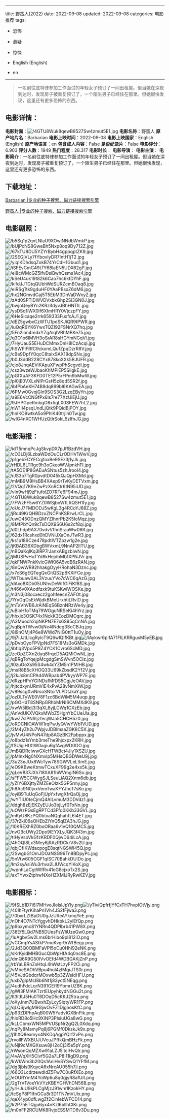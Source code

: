 
---
title: 野蛮人(2022)
date: 2022-09-08
updated: 2022-09-08
categories: 电影推荐
tags:
- 恐怖
- 悬疑
- 惊悚

- English (English)
- en
---


> 一名前往底特律参加工作面试的年轻女子预订了一间出租屋。但当她在深夜到达时，发现房子被重复预订了，一个陌生男子已经住在那里。但她很快发现，这里还有更多恐怖的东西。

## **电影详情**：

**电影封面**：<img src="https://image.tmdb.org/t/p/w200/4GTU8Wuk8qewB8527Sw4zmut5E1.jpg" alt="/4GTU8Wuk8qewB8527Sw4zmut5E1.jpg" title="/4GTU8Wuk8qewB8527Sw4zmut5E1.jpg">
**电影名称**：野蛮人
**原产地片名**：Barbarian
**电影上映时间**：2022-09-08
**电影上映国家**：English (English)
**原产地语言**：en
**包含成人内容**：False
**是否纪录片**：False
**电影评分**：6.903
**评分人数**：1949
**热门程度**：28.317
**电影时长**：
**电影导演**：
**电影主演**：
**电影简介**：一名前往底特律参加工作面试的年轻女子预订了一间出租屋。但当她在深夜到达时，发现房子被重复预订了，一个陌生男子已经住在那里。但她很快发现，这里还有更多恐怖的东西。

## **下载地址**：
[Barbarian |专业的种子搜索、磁力链接搜索引擎](https://movie.amd794.com:2083/?search=Barbarian&ordering=&mode=match_phrase&page_size=10&page=1)

[野蛮人 |专业的种子搜索、磁力链接搜索引擎](https://movie.amd794.com:2083/?search=%E9%87%8E%E8%9B%AE%E4%BA%BA&ordering=&mode=match_phrase&page_size=10&page=1)
 

## **电影剧照**：
<img src="https://image.tmdb.org/t/p/original/b5Sq1p2qnLNlaU9XOwjNNdbWmkP.jpg" alt="/b5Sq1p2qnLNlaU9XOwjNNdbWmkP.jpg" title="/b5Sq1p2qnLNlaU9XOwjNNdbWmkP.jpg"><img src="https://image.tmdb.org/t/p/original/bUjPcNS8GweBh5Nxp8oq9Dy712Z.jpg" alt="/bUjPcNS8GweBh5Nxp8oq9Dy712Z.jpg" title="/bUjPcNS8GweBh5Nxp8oq9Dy712Z.jpg"><img src="https://image.tmdb.org/t/p/original/67kTU8DU5YZYrBybH4gppqptZK9.jpg" alt="/67kTU8DU5YZYrBybH4gppqptZK9.jpg" title="/67kTU8DU5YZYrBybH4gppqptZK9.jpg"><img src="https://image.tmdb.org/t/p/original/2SEGjVLy7fYbovIyDR7IntH1jT2.jpg" alt="/2SEGjVLy7fYbovIyDR7IntH1jT2.jpg" title="/2SEGjVLy7fYbovIyDR7IntH1jT2.jpg"><img src="https://image.tmdb.org/t/p/original/yiqIKDhdsqZokB74YrCdH1Gbud1.jpg" alt="/yiqIKDhdsqZokB74YrCdH1Gbud1.jpg" title="/yiqIKDhdsqZokB74YrCdH1Gbud1.jpg"><img src="https://image.tmdb.org/t/p/original/iSFEvCmC49t7Y68laEN5UDX62gP.jpg" alt="/iSFEvCmC49t7Y68laEN5UDX62gP.jpg" title="/iSFEvCmC49t7Y68laEN5UDX62gP.jpg"><img src="https://image.tmdb.org/t/p/original/ei8cWMcGZ5lfvDsiBwhQsms1Ac4.jpg" alt="/ei8cWMcGZ5lfvDsiBwhQsms1Ac4.jpg" title="/ei8cWMcGZ5lfvDsiBwhQsms1Ac4.jpg"><img src="https://image.tmdb.org/t/p/original/kSeU4uk19t82k6Cao7hc6ktDYhF.jpg" alt="/kSeU4uk19t82k6Cao7hc6ktDYhF.jpg" title="/kSeU4uk19t82k6Cao7hc6ktDYhF.jpg"><img src="https://image.tmdb.org/t/p/original/kifdJJTGtqQUbhWdSURZcmBOaq8.jpg" alt="/kifdJJTGtqQUbhWdSURZcmBOaq8.jpg" title="/kifdJJTGtqQUbhWdSURZcmBOaq8.jpg"><img src="https://image.tmdb.org/t/p/original/eiRSgTtk9g4uHF0YAaPBsxZ6dM6.jpg" alt="/eiRSgTtk9g4uHF0YAaPBsxZ6dM6.jpg" title="/eiRSgTtk9g4uHF0YAaPBsxZ6dM6.jpg"><img src="https://image.tmdb.org/t/p/original/hx2NGmvdCaj5T5EbM3DnVaDWxyZ.jpg" alt="/hx2NGmvdCaj5T5EbM3DnVaDWxyZ.jpg" title="/hx2NGmvdCaj5T5EbM3DnVaDWxyZ.jpg"><img src="https://image.tmdb.org/t/p/original/zAd0SPTiDWVDVxbkGhp2Si3GN0J.jpg" alt="/zAd0SPTiDWVDVxbkGhp2Si3GN0J.jpg" title="/zAd0SPTiDWVDVxbkGhp2Si3GN0J.jpg"><img src="https://image.tmdb.org/t/p/original/bwjoQeyBYn2KRzifdyvJBhHNTlL.jpg" alt="/bwjoQeyBYn2KRzifdyvJBhHNTlL.jpg" title="/bwjoQeyBYn2KRzifdyvJBhHNTlL.jpg"><img src="https://image.tmdb.org/t/p/original/ysDSq1iWX0lf6XImHRY0VjczpFY.jpg" alt="/ysDSq1iWX0lf6XImHRY0VjczpFY.jpg" title="/ysDSq1iWX0lf6XImHRY0VjczpFY.jpg"><img src="https://image.tmdb.org/t/p/original/6HeSicaqe2rrk659333FuxfcAJ1.jpg" alt="/6HeSicaqe2rrk659333FuxfcAJ1.jpg" title="/6HeSicaqe2rrk659333FuxfcAJ1.jpg"><img src="https://image.tmdb.org/t/p/original/dEZ5gwbxCzWTU1pdSKJiQR9tPWR.jpg" alt="/dEZ5gwbxCzWTU1pdSKJiQR9tPWR.jpg" title="/dEZ5gwbxCzWTU1pdSKJiQR9tPWR.jpg"><img src="https://image.tmdb.org/t/p/original/iuQqR6YK6YwxTQZI92FSNrXQ7hq.jpg" alt="/iuQqR6YK6YwxTQZI92FSNrXQ7hq.jpg" title="/iuQqR6YK6YwxTQZI92FSNrXQ7hq.jpg"><img src="https://image.tmdb.org/t/p/original/5Fn2ion4mdxYZgAiqIVBhMBKe75.jpg" alt="/5Fn2ion4mdxYZgAiqIVBhMBKe75.jpg" title="/5Fn2ion4mdxYZgAiqIVBhMBKe75.jpg"><img src="https://image.tmdb.org/t/p/original/q3O1o6lMVH3oSrAR8sHGYmNGqVl.jpg" alt="/q3O1o6lMVH3oSrAR8sHGYmNGqVl.jpg" title="/q3O1o6lMVH3oSrAR8sHGYmNGqVl.jpg"><img src="https://image.tmdb.org/t/p/original/7HyUauS5EHuDCMmxDnH8ICzAcqi.jpg" alt="/7HyUauS5EHuDCMmxDnH8ICzAcqi.jpg" title="/7HyUauS5EHuDCMmxDnH8ICzAcqi.jpg"><img src="https://image.tmdb.org/t/p/original/hSWPlFRfC9ckomLQufZpqDzrR8V.jpg" alt="/hSWPlFRfC9ckomLQufZpqDzrR8V.jpg" title="/hSWPlFRfC9ckomLQufZpqDzrR8V.jpg"><img src="https://image.tmdb.org/t/p/original/cBe9DpfY0qcC8talxSAX18dpSNx.jpg" alt="/cBe9DpfY0qcC8talxSAX18dpSNx.jpg" title="/cBe9DpfY0qcC8talxSAX18dpSNx.jpg"><img src="https://image.tmdb.org/t/p/original/b0J3ddB228CYx878koXXk5BJUFR.jpg" alt="/b0J3ddB228CYx878koXXk5BJUFR.jpg" title="/b0J3ddB228CYx878koXXk5BJUFR.jpg"><img src="https://image.tmdb.org/t/p/original/cjo8JnqAEViKApuXFwpPhScgvdi.jpg" alt="/cjo8JnqAEViKApuXFwpPhScgvdi.jpg" title="/cjo8JnqAEViKApuXFwpPhScgvdi.jpg"><img src="https://image.tmdb.org/t/p/original/csz3wzeWJbaoKhMPiEP5SiigkE.jpg" alt="/csz3wzeWJbaoKhMPiEP5SiigkE.jpg" title="/csz3wzeWJbaoKhMPiEP5SiigkE.jpg"><img src="https://image.tmdb.org/t/p/original/pGfXuAF3KFD0TE12P5rFPm9bMwW.jpg" alt="/pGfXuAF3KFD0TE12P5rFPm9bMwW.jpg" title="/pGfXuAF3KFD0TE12P5rFPm9bMwW.jpg"><img src="https://image.tmdb.org/t/p/original/pI0jE0VXLxNlPrGsH5z8qd5SR2f.jpg" alt="/pI0jE0VXLxNlPrGsH5z8qd5SR2f.jpg" title="/pI0jE0VXLxNlPrGsH5z8qd5SR2f.jpg"><img src="https://image.tmdb.org/t/p/original/ibfPbAeXH74B8dq899bI6KAGwEA.jpg" alt="/ibfPbAeXH74B8dq899bI6KAGwEA.jpg" title="/ibfPbAeXH74B8dq899bI6KAGwEA.jpg"><img src="https://image.tmdb.org/t/p/original/6PMw0GvojGln9SOS3G2LzqEByYn.jpg" alt="/6PMw0GvojGln9SOS3G2LzqEByYn.jpg" title="/6PMw0GvojGln9SOS3G2LzqEByYn.jpg"><img src="https://image.tmdb.org/t/p/original/a9E6VcCNGfPx6Is7re77XzUiEjU.jpg" alt="/a9E6VcCNGfPx6Is7re77XzUiEjU.jpg" title="/a9E6VcCNGfPx6Is7re77XzUiEjU.jpg"><img src="https://image.tmdb.org/t/p/original/9JHPGpeRmbgO8x5gLX0SFEW7hL2.jpg" alt="/9JHPGpeRmbgO8x5gLX0SFEW7hL2.jpg" title="/9JHPGpeRmbgO8x5gLX0SFEW7hL2.jpg"><img src="https://image.tmdb.org/t/p/original/nW1II4psqUndLjQtk9PQidBjPOY.jpg" alt="/nW1II4psqUndLjQtk9PQidBjPOY.jpg" title="/nW1II4psqUndLjQtk9PQidBjPOY.jpg"><img src="https://image.tmdb.org/t/p/original/hnIKO9wtkA5o9PhlK40trjih0Tw.jpg" alt="/hnIKO9wtkA5o9PhlK40trjih0Tw.jpg" title="/hnIKO9wtkA5o9PhlK40trjih0Tw.jpg"><img src="https://image.tmdb.org/t/p/original/wIG4nXC1WHUzQtlrSokL5zlfnJG.jpg" alt="/wIG4nXC1WHUzQtlrSokL5zlfnJG.jpg" title="/wIG4nXC1WHUzQtlrSokL5zlfnJG.jpg">

## **电影海报**：
<img src="https://image.tmdb.org/t/p/original/idT5mnqPcJgSkvpDX7pJffBzdVH.jpg" alt="/idT5mnqPcJgSkvpDX7pJffBzdVH.jpg" title="/idT5mnqPcJgSkvpDX7pJffBzdVH.jpg"><img src="https://image.tmdb.org/t/p/original/cO3LDj6LzbaWDdOuCLrODHV1WwV.jpg" alt="/cO3LDj6LzbaWDdOuCLrODHV1WwV.jpg" title="/cO3LDj6LzbaWDdOuCLrODHV1WwV.jpg"><img src="https://image.tmdb.org/t/p/original/p1gebECYECqjfoxBe9SEz3j1yJk.jpg" alt="/p1gebECYECqjfoxBe9SEz3j1yJk.jpg" title="/p1gebECYECqjfoxBe9SEz3j1yJk.jpg"><img src="https://image.tmdb.org/t/p/original/rHDL6LTRgc9h3oGkeoWVJpnkhTI.jpg" alt="/rHDL6LTRgc9h3oGkeoWVJpnkhTI.jpg" title="/rHDL6LTRgc9h3oGkeoWVJpnkhTI.jpg"><img src="https://image.tmdb.org/t/p/original/tA5OE1P8GAEuASNtus5zhJrooI4.jpg" alt="/tA5OE1P8GAEuASNtus5zhJrooI4.jpg" title="/tA5OE1P8GAEuASNtus5zhJrooI4.jpg"><img src="https://image.tmdb.org/t/p/original/rJS3o7TgR0pvdtD045kQJQpHXMd.jpg" alt="/rJS3o7TgR0pvdtD045kQJQpHXMd.jpg" title="/rJS3o7TgR0pvdtD045kQJQpHXMd.jpg"><img src="https://image.tmdb.org/t/p/original/mMB9M9HsBB4XAep9rTvKyDETVxm.jpg" alt="/mMB9M9HsBB4XAep9rTvKyDETVxm.jpg" title="/mMB9M9HsBB4XAep9rTvKyDETVxm.jpg"><img src="https://image.tmdb.org/t/p/original/2VQq17K9eZwPzXnRCtr6tN95iUD.jpg" alt="/2VQq17K9eZwPzXnRCtr6tN95iUD.jpg" title="/2VQq17K9eZwPzXnRCtr6tN95iUD.jpg"><img src="https://image.tmdb.org/t/p/original/vIn9wHj9zFtufolZO7RTe6F94mJ.jpg" alt="/vIn9wHj9zFtufolZO7RTe6F94mJ.jpg" title="/vIn9wHj9zFtufolZO7RTe6F94mJ.jpg"><img src="https://image.tmdb.org/t/p/original/4GTU8Wuk8qewB8527Sw4zmut5E1.jpg" alt="/4GTU8Wuk8qewB8527Sw4zmut5E1.jpg" title="/4GTU8Wuk8qewB8527Sw4zmut5E1.jpg"><img src="https://image.tmdb.org/t/p/original/7FWzFF5w6YZ0WSjbnW1LRQSH1fy.jpg" alt="/7FWzFF5w6YZ0WSjbnW1LRQSH1fy.jpg" title="/7FWzFF5w6YZ0WSjbnW1LRQSH1fy.jpg"><img src="https://image.tmdb.org/t/p/original/oUcJ7FMDODJ5wKgL3g4RCoYJ68Z.jpg" alt="/oUcJ7FMDODJ5wKgL3g4RCoYJ68Z.jpg" title="/oUcJ7FMDODJ5wKgL3g4RCoYJ68Z.jpg"><img src="https://image.tmdb.org/t/p/original/jRc49KrQHBDzxZNCPhKSRrwLrCL.jpg" alt="/jRc49KrQHBDzxZNCPhKSRrwLrCL.jpg" title="/jRc49KrQHBDzxZNCPhKSRrwLrCL.jpg"><img src="https://image.tmdb.org/t/p/original/uwO45ODnzQMYZIhnrPb2K5IoMqz.jpg" alt="/uwO45ODnzQMYZIhnrPb2K5IoMqz.jpg" title="/uwO45ODnzQMYZIhnrPb2K5IoMqz.jpg"><img src="https://image.tmdb.org/t/p/original/8MfPbYQn9cTsDQX9S6U6s2cf8qi.jpg" alt="/8MfPbYQn9cTsDQX9S6U6s2cf8qi.jpg" title="/8MfPbYQn9cTsDQX9S6U6s2cf8qi.jpg"><img src="https://image.tmdb.org/t/p/original/d0Lhdp9AX70vdvVfhnSraaWw06R.jpg" alt="/d0Lhdp9AX70vdvVfhnSraaWw06R.jpg" title="/d0Lhdp9AX70vdvVfhnSraaWw06R.jpg"><img src="https://image.tmdb.org/t/p/original/62dx1Rcshxd0hDVNiJXaOnJTwR3.jpg" alt="/62dx1Rcshxd0hDVNiJXaOnJTwR3.jpg" title="/62dx1Rcshxd0hDVNiJXaOnJTwR3.jpg"><img src="https://image.tmdb.org/t/p/original/ks1p186Cze478pdtIVTZpzw1g2e.jpg" alt="/ks1p186Cze478pdtIVTZpzw1g2e.jpg" title="/ks1p186Cze478pdtIVTZpzw1g2e.jpg"><img src="https://image.tmdb.org/t/p/original/jKBAB36XDbgBWVxmL9NnAP2lITU.jpg" alt="/jKBAB36XDbgBWVxmL9NnAP2lITU.jpg" title="/jKBAB36XDbgBWVxmL9NnAP2lITU.jpg"><img src="https://image.tmdb.org/t/p/original/nBQaKqIKq3lRP7rJanxABgzbIwN.jpg" alt="/nBQaKqIKq3lRP7rJanxABgzbIwN.jpg" title="/nBQaKqIKq3lRP7rJanxABgzbIwN.jpg"><img src="https://image.tmdb.org/t/p/original/jMUSPvHuTYd8kHejdbMb1XPNJVr.jpg" alt="/jMUSPvHuTYd8kHejdbMb1XPNJVr.jpg" title="/jMUSPvHuTYd8kHejdbMb1XPNJVr.jpg"><img src="https://image.tmdb.org/t/p/original/qkFNWPnkKvIcGWKi6A5vdB6zRAN.jpg" alt="/qkFNWPnkKvIcGWKi6A5vdB6zRAN.jpg" title="/qkFNWPnkKvIcGWKi6A5vdB6zRAN.jpg"><img src="https://image.tmdb.org/t/p/original/8nQwWR92hhakgOyyHRohaN3Dznc.jpg" alt="/8nQwWR92hhakgOyyHRohaN3Dznc.jpg" title="/8nQwWR92hhakgOyyHRohaN3Dznc.jpg"><img src="https://image.tmdb.org/t/p/original/x7cS6gEQTegQxGitQS2pBKXiFCe.jpg" alt="/x7cS6gEQTegQxGitQS2pBKXiFCe.jpg" title="/x7cS6gEQTegQxGitQS2pBKXiFCe.jpg"><img src="https://image.tmdb.org/t/p/original/WTbuaw0AL3VzuuYVo7cWC6qAzG.jpg" alt="/WTbuaw0AL3VzuuYVo7cWC6qAzG.jpg" title="/WTbuaw0AL3VzuuYVo7cWC6qAzG.jpg"><img src="https://image.tmdb.org/t/p/original/dAxo8XDb05UNhvDeWIfGiFiKf8S.jpg" alt="/dAxo8XDb05UNhvDeWIfGiFiKf8S.jpg" title="/dAxo8XDb05UNhvDeWIfGiFiKf8S.jpg"><img src="https://image.tmdb.org/t/p/original/t466v0XAodfzxk9tuKSKwiWOSKe.jpg" alt="/t466v0XAodfzxk9tuKSKwiWOSKe.jpg" title="/t466v0XAodfzxk9tuKSKwiWOSKe.jpg"><img src="https://image.tmdb.org/t/p/original/n3N3j08ocxecz2gohfeecnZAFOt.jpg" alt="/n3N3j08ocxecz2gohfeecnZAFOt.jpg" title="/n3N3j08ocxecz2gohfeecnZAFOt.jpg"><img src="https://image.tmdb.org/t/p/original/1YyGqOsEkWjdkBMeUrxhtiLRvlD.jpg" alt="/1YyGqOsEkWjdkBMeUrxhtiLRvlD.jpg" title="/1YyGqOsEkWjdkBMeUrxhtiLRvlD.jpg"><img src="https://image.tmdb.org/t/p/original/mTaVhVB6JrAiNEqS6BznNRzWe4y.jpg" alt="/mTaVhVB6JrAiNEqS6BznNRzWe4y.jpg" title="/mTaVhVB6JrAiNEqS6BznNRzWe4y.jpg"><img src="https://image.tmdb.org/t/p/original/uBloH1oTMq79WOguNRSeKi4hYrz.jpg" alt="/uBloH1oTMq79WOguNRSeKi4hYrz.jpg" title="/uBloH1oTMq79WOguNRSeKi4hYrz.jpg"><img src="https://image.tmdb.org/t/p/original/hhxjx3OSK74x1NckK3EozDMOqrc.jpg" alt="/hhxjx3OSK74x1NckK3EozDMOqrc.jpg" title="/hhxjx3OSK74x1NckK3EozDMOqrc.jpg"><img src="https://image.tmdb.org/t/p/original/A3Muoch2qiNKPN7E7x6S95qCnNA.jpg" alt="/A3Muoch2qiNKPN7E7x6S95qCnNA.jpg" title="/A3Muoch2qiNKPN7E7x6S95qCnNA.jpg"><img src="https://image.tmdb.org/t/p/original/sqBphTWvw0ijNe4lNdeg3SoCBJq.jpg" alt="/sqBphTWvw0ijNe4lNdeg3SoCBJq.jpg" title="/sqBphTWvw0ijNe4lNdeg3SoCBJq.jpg"><img src="https://image.tmdb.org/t/p/original/8l9nOMj4P6e8WWd7NIG0ttT1uOy.jpg" alt="/8l9nOMj4P6e8WWd7NIG0ttT1uOy.jpg" title="/8l9nOMj4P6e8WWd7NIG0ttT1uOy.jpg"><img src="https://image.tmdb.org/t/p/original/9j7IJJtLlcgRylcT9Q6wIQIfKBt.jpg" alt="/9j7IJJtLlcgRylcT9Q6wIQIfKBt.jpg" title="/9j7IJJtLlcgRylcT9Q6wIQIfKBt.jpg"><img src="https://image.tmdb.org/t/p/original/lAykwr6pIfA71FILKRRguxM5yEB.jpg" alt="/lAykwr6pIfA71FILKRRguxM5yEB.jpg" title="/lAykwr6pIfA71FILKRRguxM5yEB.jpg"><img src="https://image.tmdb.org/t/p/original/pDvbOyoFPVjpNd7FS18Ms3oGMDk.jpg" alt="/pDvbOyoFPVjpNd7FS18Ms3oGMDk.jpg" title="/pDvbOyoFPVjpNd7FS18Ms3oGMDk.jpg"><img src="https://image.tmdb.org/t/p/original/ibfIq3Vpo5P8Z4YCK1Cvro6ScMD.jpg" alt="/ibfIq3Vpo5P8Z4YCK1Cvro6ScMD.jpg" title="/ibfIq3Vpo5P8Z4YCK1Cvro6ScMD.jpg"><img src="https://image.tmdb.org/t/p/original/zcOpZCXn2dyq8frqeD5AQMiOwNL.jpg" alt="/zcOpZCXn2dyq8frqeD5AQMiOwNL.jpg" title="/zcOpZCXn2dyq8frqeD5AQMiOwNL.jpg"><img src="https://image.tmdb.org/t/p/original/qBRgToYqejpMcgdgSmSWvn5OCIz.jpg" alt="/qBRgToYqejpMcgdgSmSWvn5OCIz.jpg" title="/qBRgToYqejpMcgdgSmSWvn5OCIz.jpg"><img src="https://image.tmdb.org/t/p/original/l0zuOoXs95S4wk4cYZM5n1PMlHB.jpg" alt="/l0zuOoXs95S4wk4cYZM5n1PMlHB.jpg" title="/l0zuOoXs95S4wk4cYZM5n1PMlHB.jpg"><img src="https://image.tmdb.org/t/p/original/msR8B5cXHOQ33U69kZbsdK2Yf2V.jpg" alt="/msR8B5cXHOQ33U69kZbsdK2Yf2V.jpg" title="/msR8B5cXHOQ33U69kZbsdK2Yf2V.jpg"><img src="https://image.tmdb.org/t/p/original/j2kJx8mCPAd4WBpab4PVkyyWP7E.jpg" alt="/j2kJx8mCPAd4WBpab4PVkyyWP7E.jpg" title="/j2kJx8mCPAd4WBpab4PVkyyWP7E.jpg"><img src="https://image.tmdb.org/t/p/original/dRzpHPxYGINDsfMfDS5CgjJeOAV.jpg" alt="/dRzpHPxYGINDsfMfDS5CgjJeOAV.jpg" title="/dRzpHPxYGINDsfMfDS5CgjJeOAV.jpg"><img src="https://image.tmdb.org/t/p/original/hjtcdxynURmVlE4xPvA28vNmXiW.jpg" alt="/hjtcdxynURmVlE4xPvA28vNmXiW.jpg" title="/hjtcdxynURmVlE4xPvA28vNmXiW.jpg"><img src="https://image.tmdb.org/t/p/original/v89scgXviNrsoSNtcrVLPDtJkaY.jpg" alt="/v89scgXviNrsoSNtcrVLPDtJkaY.jpg" title="/v89scgXviNrsoSNtcrVLPDtJkaY.jpg"><img src="https://image.tmdb.org/t/p/original/ozDLTyWE0V8F1zc6BdWiM5M4uqp.jpg" alt="/ozDLTyWE0V8F1zc6BdWiM5M4uqp.jpg" title="/ozDLTyWE0V8F1zc6BdWiM5M4uqp.jpg"><img src="https://image.tmdb.org/t/p/original/pGOHdT8SNRpGRhbMrNI6CMMXdK9.jpg" alt="/pGOHdT8SNRpGRhbMrNI6CMMXdK9.jpg" title="/pGOHdT8SNRpGRhbMrNI6CMMXdK9.jpg"><img src="https://image.tmdb.org/t/p/original/xwW5lBdj3I3qXL8yjLCWq1CXzEb.jpg" alt="/xwW5lBdj3I3qXL8yjLCWq1CXzEb.jpg" title="/xwW5lBdj3I3qXL8yjLCWq1CXzEb.jpg"><img src="https://image.tmdb.org/t/p/original/AnVdUKXVQkxMWoZ5HgnYbCUeUla.jpg" alt="/AnVdUKXVQkxMWoZ5HgnYbCUeUla.jpg" title="/AnVdUKXVQkxMWoZ5HgnYbCUeUla.jpg"><img src="https://image.tmdb.org/t/p/original/kwZ7sIPNRljzfecjWJa5CHCH5z0.jpg" alt="/kwZ7sIPNRljzfecjWJa5CHCH5z0.jpg" title="/kwZ7sIPNRljzfecjWJa5CHCH5z0.jpg"><img src="https://image.tmdb.org/t/p/original/oRDCNlOAWW1rqPwJyQVwYWb1VUD.jpg" alt="/oRDCNlOAWW1rqPwJyQVwYWb1VUD.jpg" title="/oRDCNlOAWW1rqPwJyQVwYWb1VUD.jpg"><img src="https://image.tmdb.org/t/p/original/2M4yZh2u7WpjvJDBlmaaZGK8C5X.jpg" alt="/2M4yZh2u7WpjvJDBlmaaZGK8C5X.jpg" title="/2M4yZh2u7WpjvJDBlmaaZGK8C5X.jpg"><img src="https://image.tmdb.org/t/p/original/jvMvU4NPoN47dp8AGzBK2Fpbppx.jpg" alt="/jvMvU4NPoN47dp8AGzBK2Fpbppx.jpg" title="/jvMvU4NPoN47dp8AGzBK2Fpbppx.jpg"><img src="https://image.tmdb.org/t/p/original/o8bdz1sYmb3meThe9hjcxpx2KRH.jpg" alt="/o8bdz1sYmb3meThe9hjcxpx2KRH.jpg" title="/o8bdz1sYmb3meThe9hjcxpx2KRH.jpg"><img src="https://image.tmdb.org/t/p/original/fSUigiHtXtW0agiu6gfAvgWD0OO.jpg" alt="/fSUigiHtXtW0agiu6gfAvgWD0OO.jpg" title="/fSUigiHtXtW0agiu6gfAvgWD0OO.jpg"><img src="https://image.tmdb.org/t/p/original/mBQDRcIwwGXcHTWBct4Jly1XSZU.jpg" alt="/mBQDRcIwwGXcHTWBct4Jly1XSZU.jpg" title="/mBQDRcIwwGXcHTWBct4Jly1XSZU.jpg"><img src="https://image.tmdb.org/t/p/original/pMlnxNg0NXmxlp5MHsQBGDWeU9j.jpg" alt="/pMlnxNg0NXmxlp5MHsQBGDWeU9j.jpg" title="/pMlnxNg0NXmxlp5MHsQBGDWeU9j.jpg"><img src="https://image.tmdb.org/t/p/original/3u23eJUx8WcTyw78SGWVLeLttmE.jpg" alt="/3u23eJUx8WcTyw78SGWVLeLttmE.jpg" title="/3u23eJUx8WcTyw78SGWVLeLttmE.jpg"><img src="https://image.tmdb.org/t/p/original/eO9KBweKtmwTCxuXF99g2e4xx5k.jpg" alt="/eO9KBweKtmwTCxuXF99g2e4xx5k.jpg" title="/eO9KBweKtmwTCxuXF99g2e4xx5k.jpg"><img src="https://image.tmdb.org/t/p/original/gLeV837JXh7l8XA81hWVmgIN6So.jpg" alt="/gLeV837JXh7l8XA81hWVmgIN6So.jpg" title="/gLeV837JXh7l8XA81hWVmgIN6So.jpg"><img src="https://image.tmdb.org/t/p/original/sFFW5CCWygSJLSeuLiAQ2Xnm6db.jpg" alt="/sFFW5CCWygSJLSeuLiAQ2Xnm6db.jpg" title="/sFFW5CCWygSJLSeuLiAQ2Xnm6db.jpg"><img src="https://image.tmdb.org/t/p/original/yZlY6BXjttyZMZEeOIzk5GP5rmy.jpg" alt="/yZlY6BXjttyZMZEeOIzk5GP5rmy.jpg" title="/yZlY6BXjttyZMZEeOIzk5GP5rmy.jpg"><img src="https://image.tmdb.org/t/p/original/h8Ac9N0jvxVemTwaKFYJhcT7sKo.jpg" alt="/h8Ac9N0jvxVemTwaKFYJhcT7sKo.jpg" title="/h8Ac9N0jvxVemTwaKFYJhcT7sKo.jpg"><img src="https://image.tmdb.org/t/p/original/oyiB9TuUqGoFjUpYxfwgXfrQaOj.jpg" alt="/oyiB9TuUqGoFjUpYxfwgXfrQaOj.jpg" title="/oyiB9TuUqGoFjUpYxfwgXfrQaOj.jpg"><img src="https://image.tmdb.org/t/p/original/wYTIU0teCjmQ4AILvmuM3DDVdz1.jpg" alt="/wYTIU0teCjmQ4AILvmuM3DDVdz1.jpg" title="/wYTIU0teCjmQ4AILvmuM3DDVdz1.jpg"><img src="https://image.tmdb.org/t/p/original/ddgh8zEjEKZyEUJo3bjLyf0TxNn.jpg" alt="/ddgh8zEjEKZyEUJo3bjLyf0TxNn.jpg" title="/ddgh8zEjEKZyEUJo3bjLyf0TxNn.jpg"><img src="https://image.tmdb.org/t/p/original/uOWzPGsEgRPTCd3Ffq0KKb33GVL.jpg" alt="/uOWzPGsEgRPTCd3Ffq0KKb33GVL.jpg" title="/uOWzPGsEgRPTCd3Ffq0KKb33GVL.jpg"><img src="https://image.tmdb.org/t/p/original/mKyU8KzPQ0btxaNQqhahfL6i4ET.jpg" alt="/mKyU8KzPQ0btxaNQqhahfL6i4ET.jpg" title="/mKyU8KzPQ0btxaNQqhahfL6i4ET.jpg"><img src="https://image.tmdb.org/t/p/original/37r2ki06aOHEbZiYnQ5qlZA3hJG.jpg" alt="/37r2ki06aOHEbZiYnQ5qlZA3hJG.jpg" title="/37r2ki06aOHEbZiYnQ5qlZA3hJG.jpg"><img src="https://image.tmdb.org/t/p/original/10KREXhRZ0boORaa9v1vQ10QMC5.jpg" alt="/10KREXhRZ0boORaa9v1vQ10QMC5.jpg" title="/10KREXhRZ0boORaa9v1vQ10QMC5.jpg"><img src="https://image.tmdb.org/t/p/original/nvOBcUWy2Dpo9IEYXLyJQK3f43m.jpg" alt="/nvOBcUWy2Dpo9IEYXLyJQK3f43m.jpg" title="/nvOBcUWy2Dpo9IEYXLyJQK3f43m.jpg"><img src="https://image.tmdb.org/t/p/original/tIHyVsoVkGfzKRDF0QjwD64iLcA.jpg" alt="/tIHyVsoVkGfzKRDF0QjwD64iLcA.jpg" title="/tIHyVsoVkGfzKRDF0QjwD64iLcA.jpg"><img src="https://image.tmdb.org/t/p/original/4hOQI8Lx3Mey6jRAzRDCkrV8v2U.jpg" alt="/4hOQI8Lx3Mey6jRAzRDCkrV8v2U.jpg" title="/4hOQI8Lx3Mey6jRAzRDCkrV8v2U.jpg"><img src="https://image.tmdb.org/t/p/original/qbjCfIKWdacpogE8sqtNGSWl45Q.jpg" alt="/qbjCfIKWdacpogE8sqtNGSWl45Q.jpg" title="/qbjCfIKWdacpogE8sqtNGSWl45Q.jpg"><img src="https://image.tmdb.org/t/p/original/2SwgbG1OmJDOaNSG96Tn8BDpyPc.jpg" alt="/2SwgbG1OmJDOaNSG96Tn8BDpyPc.jpg" title="/2SwgbG1OmJDOaNSG96Tn8BDpyPc.jpg"><img src="https://image.tmdb.org/t/p/original/5nVtw605OGF1qISC70BahkDUIDo.jpg" alt="/5nVtw605OGF1qISC70BahkDUIDo.jpg" title="/5nVtw605OGF1qISC70BahkDUIDo.jpg"><img src="https://image.tmdb.org/t/p/original/lm2syAsiWu3rhva2LlUWcqYlKoX.jpg" alt="/lm2syAsiWu3rhva2LlUWcqYlKoX.jpg" title="/lm2syAsiWu3rhva2LlUWcqYlKoX.jpg"><img src="https://image.tmdb.org/t/p/original/wpnhLaCgtWlfRv41oG8cjxoTx2S.jpg" alt="/wpnhLaCgtWlfRv41oG8cjxoTx2S.jpg" title="/wpnhLaCgtWlfRv41oG8cjxoTx2S.jpg"><img src="https://image.tmdb.org/t/p/original/axTYwxZtphwNXoHZXMIJRyRwKZV.jpg" alt="/axTYwxZtphwNXoHZXMIJRyRwKZV.jpg" title="/axTYwxZtphwNXoHZXMIJRyRwKZV.jpg">

## **电影图标**：
<img src="https://image.tmdb.org/t/p/original/9fSLb1D7i6l7MHvoJlolslJpYly.png" alt="/9fSLb1D7i6l7MHvoJlolslJpYly.png" title="/9fSLb1D7i6l7MHvoJlolslJpYly.png"><img src="https://image.tmdb.org/t/p/original/yTiviQpfrfjYfCxTH7hvpIOtVjy.png" alt="/yTiviQpfrfjYfCxTH7hvpIOtVjy.png" title="/yTiviQpfrfjYfCxTH7hvpIOtVjy.png"><img src="https://image.tmdb.org/t/p/original/40IhFtyrKihaPn1Vh4JS2fFjwa3.png" alt="/40IhFtyrKihaPn1Vh4JS2fFjwa3.png" title="/40IhFtyrKihaPn1Vh4JS2fFjwa3.png"><img src="https://image.tmdb.org/t/p/original/70bxrLZtBpDU0gJzUReAYkmqYeE.png" alt="/70bxrLZtBpDU0gJzUReAYkmqYeE.png" title="/70bxrLZtBpDU0gJzUReAYkmqYeE.png"><img src="https://image.tmdb.org/t/p/original/nOh4O7NTcYggvhDHkbkL2ylEfQp.png" alt="/nOh4O7NTcYggvhDHkbkL2ylEfQp.png" title="/nOh4O7NTcYggvhDHkbkL2ylEfQp.png"><img src="https://image.tmdb.org/t/p/original/p9bxymc81YNRn4QDPIbrb41PW8X.png" alt="/p9bxymc81YNRn4QDPIbrb41PW8X.png" title="/p9bxymc81YNRn4QDPIbrb41PW8X.png"><img src="https://image.tmdb.org/t/p/original/38Ef5LQd7NB5DUesFsWliUzeGw0.png" alt="/38Ef5LQd7NB5DUesFsWliUzeGw0.png" title="/38Ef5LQd7NB5DUesFsWliUzeGw0.png"><img src="https://image.tmdb.org/t/p/original/1uAgbv5w2Lms6brHibo9pl812iO.png" alt="/1uAgbv5w2Lms6brHibo9pl812iO.png" title="/1uAgbv5w2Lms6brHibo9pl812iO.png"><img src="https://image.tmdb.org/t/p/original/vCCmpYsAStkP7muKvgr9rWfBegy.png" alt="/vCCmpYsAStkP7muKvgr9rWfBegy.png" title="/vCCmpYsAStkP7muKvgr9rWfBegy.png"><img src="https://image.tmdb.org/t/p/original/2Jd3Q0OBMFaVPI5oCu0HhI92eNK.png" alt="/2Jd3Q0OBMFaVPI5oCu0HhI92eNK.png" title="/2Jd3Q0OBMFaVPI5oCu0HhI92eNK.png"><img src="https://image.tmdb.org/t/p/original/sKrKyidMHBGucQbWpHfA4q0nc8E.png" alt="/sKrKyidMHBGucQbWpHfA4q0nc8E.png" title="/sKrKyidMHBGucQbWpHfA4q0nc8E.png"><img src="https://image.tmdb.org/t/p/original/dmQ6R9G50IVvOEfd4WDBGAKjZnP.png" alt="/dmQ6R9G50IVvOEfd4WDBGAKjZnP.png" title="/dmQ6R9G50IVvOEfd4WDBGAKjZnP.png"><img src="https://image.tmdb.org/t/p/original/rbYaLBRnZxHtqL4hWstLzyFP2Ci.png" alt="/rbYaLBRnZxHtqL4hWstLzyFP2Ci.png" title="/rbYaLBRnZxHtqL4hWstLzyFP2Ci.png"><img src="https://image.tmdb.org/t/p/original/vMbeSAOhVBpu4hul4zIMgrJTS0r.png" alt="/vMbeSAOhVBpu4hul4zIMgrJTS0r.png" title="/vMbeSAOhVBpu4hul4zIMgrJTS0r.png"><img src="https://image.tmdb.org/t/p/original/45VJdGbdqrMOxwb5p3ZWsidHFU.png" alt="/45VJdGbdqrMOxwb5p3ZWsidHFU.png" title="/45VJdGbdqrMOxwb5p3ZWsidHFU.png"><img src="https://image.tmdb.org/t/p/original/uxb7glpMcI8b6Nt1j83yct5NEqg.png" alt="/uxb7glpMcI8b6Nt1j83yct5NEqg.png" title="/uxb7glpMcI8b6Nt1j83yct5NEqg.png"><img src="https://image.tmdb.org/t/p/original/4udhFdcLqrN391GEfI9YbmrUZ8K.png" alt="/4udhFdcLqrN391GEfI9YbmrUZ8K.png" title="/4udhFdcLqrN391GEfI9YbmrUZ8K.png"><img src="https://image.tmdb.org/t/p/original/gWI3FMIAKTzrtEUpyhkydNGGu2t.png" alt="/gWI3FMIAKTzrtEUpyhkydNGGu2t.png" title="/gWI3FMIAKTzrtEUpyhkydNGGu2t.png"><img src="https://image.tmdb.org/t/p/original/lt3itKJ5Hu0T6DOqD5cKKJ25tra.png" alt="/lt3itKJ5Hu0T6DOqD5cKKJ25tra.png" title="/lt3itKJ5Hu0T6DOqD5cKKJ25tra.png"><img src="https://image.tmdb.org/t/p/original/oXyJnm7UBwxhZyLcySiqtyWR1FP.png" alt="/oXyJnm7UBwxhZyLcySiqtyWR1FP.png" title="/oXyJnm7UBwxhZyLcySiqtyWR1FP.png"><img src="https://image.tmdb.org/t/p/original/qLQSjwlgM9GjwOvFZ1DjgnosKfC.png" alt="/qLQSjwlgM9GjwOvFZ1DjgnosKfC.png" title="/qLQSjwlgM9GjwOvFZ1DjgnosKfC.png"><img src="https://image.tmdb.org/t/p/original/p93ZDPhpAqB00W5YadvIGXBnPik.png" alt="/p93ZDPhpAqB00W5YadvIGXBnPik.png" title="/p93ZDPhpAqB00W5YadvIGXBnPik.png"><img src="https://image.tmdb.org/t/p/original/hloRD8o5Hc9XiNP3PIsiuUGa8wG.png" alt="/hloRD8o5Hc9XiNP3PIsiuUGa8wG.png" title="/hloRD8o5Hc9XiNP3PIsiuUGa8wG.png"><img src="https://image.tmdb.org/t/p/original/kLLCbmxWN5MPVUSpNr2gQ2L0Xdq.png" alt="/kLLCbmxWN5MPVUSpNr2gQ2L0Xdq.png" title="/kLLCbmxWN5MPVUSpNr2gQ2L0Xdq.png"><img src="https://image.tmdb.org/t/p/original/nqPy8MamyPq8j6PGMf0DkskJk9x.png" alt="/nqPy8MamyPq8j6PGMf0DkskJk9x.png" title="/nqPy8MamyPq8j6PGMf0DkskJk9x.png"><img src="https://image.tmdb.org/t/p/original/j1hXQ8exmyx4NKDqAgpYQrf2vPn.png" alt="/j1hXQ8exmyx4NKDqAgpYQrf2vPn.png" title="/j1hXQ8exmyx4NKDqAgpYQrf2vPn.png"><img src="https://image.tmdb.org/t/p/original/rvollFWXBUJUVeuJPffkQmBHzFk.png" alt="/rvollFWXBUJUVeuJPffkQmBHzFk.png" title="/rvollFWXBUJUVeuJPffkQmBHzFk.png"><img src="https://image.tmdb.org/t/p/original/uNjI9cMXGXsuw8jH2oCj3I5e5pY.png" alt="/uNjI9cMXGXsuw8jH2oCj3I5e5pY.png" title="/uNjI9cMXGXsuw8jH2oCj3I5e5pY.png"><img src="https://image.tmdb.org/t/p/original/rWsonQqMZXw91aLZJ5ltcIHvQlr.png" alt="/rWsonQqMZXw91aLZJ5ltcIHvQlr.png" title="/rWsonQqMZXw91aLZJ5ltcIHvQlr.png"><img src="https://image.tmdb.org/t/p/original/4vAVqXH5Clvf5G2a7LP8i11IgD9.png" alt="/4vAVqXH5Clvf5G2a7LP8i11IgD9.png" title="/4vAVqXH5Clvf5G2a7LP8i11IgD9.png"><img src="https://image.tmdb.org/t/p/original/kWkWm3b20Qs1AniHvSYSwQ1YFfM.png" alt="/kWkWm3b20Qs1AniHvSYSwQ1YFfM.png" title="/kWkWm3b20Qs1AniHvSYSwQ1YFfM.png"><img src="https://image.tmdb.org/t/p/original/dg3jbIs0KqycA6xNrcAU055h7jl.png" alt="/dg3jbIs0KqycA6xNrcAU055h7jl.png" title="/dg3jbIs0KqycA6xNrcAU055h7jl.png"><img src="https://image.tmdb.org/t/p/original/66Q3LcdrzewdIdZ5Fw7C0uRfXEo.png" alt="/66Q3LcdrzewdIdZ5Fw7C0uRfXEo.png" title="/66Q3LcdrzewdIdZ5Fw7C0uRfXEo.png"><img src="https://image.tmdb.org/t/p/original/eOURYmM4YoWp6u8q0gjyR8afUit.png" alt="/eOURYmM4YoWp6u8q0gjyR8afUit.png" title="/eOURYmM4YoWp6u8q0gjyR8afUit.png"><img src="https://image.tmdb.org/t/p/original/2gTrV1VoeYkVYzKBEYGHVhDN56B.png" alt="/2gTrV1VoeYkVYzKBEYGHVhDN56B.png" title="/2gTrV1VoeYkVYzKBEYGHVhDN56B.png"><img src="https://image.tmdb.org/t/p/original/yrHJuU9kPLCgMjzJ91wm1KzokHY.png" alt="/yrHJuU9kPLCgMjzJ91wm1KzokHY.png" title="/yrHJuU9kPLCgMjzJ91wm1KzokHY.png"><img src="https://image.tmdb.org/t/p/original/tcSgP8P1IfnGCu8r3D1TN7mVUlx.png" alt="/tcSgP8P1IfnGCu8r3D1TN7mVUlx.png" title="/tcSgP8P1IfnGCu8r3D1TN7mVUlx.png"><img src="https://image.tmdb.org/t/p/original/qeX4yp0dfLwgZf2CinIebWFCD14.png" alt="/qeX4yp0dfLwgZf2CinIebWFCD14.png" title="/qeX4yp0dfLwgZf2CinIebWFCD14.png"><img src="https://image.tmdb.org/t/p/original/k2P7hETQgu6yx4nKzl6bllhClKi.png" alt="/k2P7hETQgu6yx4nKzl6bllhClKi.png" title="/k2P7hETQgu6yx4nKzl6bllhClKi.png"><img src="https://image.tmdb.org/t/p/original/m0nFF2RCUMK8RvjoESSMTD6v3Du.png" alt="/m0nFF2RCUMK8RvjoESSMTD6v3Du.png" title="/m0nFF2RCUMK8RvjoESSMTD6v3Du.png">
